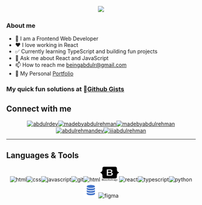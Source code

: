 <p align="center">
    <img src="https://readme-typing-svg.demolab.com/?font=Fira+Code&pause=500&color=FFFFFF&center=true&vCenter=true&width=435&lines=Frontend+Web+Developer;Always+learning+new+things&pause=1000&size=22" />
</p>

### About me

- 💼 I am a Frontend Web Developer
- ❤️ I love working in React
- ✅ Currently learning TypeScript and building fun projects
- 💬 Ask me about React and JavaScript
- 📫 How to reach me beingabdulr@gmail.com
- 🎯 My Personal [Portfolio](https://abdulrehmandev.github.io/)


### My quick fun solutions at 🔗[Github Gists](https://gist.github.com/abdulrehmandev)

## Connect with me

<p align="center"><a href="https://linkedin.com/in/abdulrdev" target="blank"><img align="center" src="https://raw.githubusercontent.com/rahuldkjain/github-profile-readme-generator/master/src/images/icons/Social/linked-in-alt.svg" alt="abdulrdev" height="30" width="40" /></a><a href="https://www.behance.net/madebyabdulrehman" target="blank"><img align="center" src="https://raw.githubusercontent.com/rahuldkjain/github-profile-readme-generator/master/src/images/icons/Social/behance.svg" alt="madebyabdulrehman" height="35" width="40" /></a><a href="https://dribbble.com/madebyabdulrehman" target="blank"><img align="center" src="https://raw.githubusercontent.com/rahuldkjain/github-profile-readme-generator/master/src/images/icons/Social/dribbble.svg" alt="madebyabdulrehman" height="32" width="40" /></a><a href="https://codepen.io/abdulrehmandev" target="blank"><img align="center" src="https://raw.githubusercontent.com/rahuldkjain/github-profile-readme-generator/master/src/images/icons/Social/codepen.svg" alt="abdulrehmandev" height="34" width="40" /></a><a href="https://twitter.com/iiiabdulrehman" target="blank"><img align="center" src="https://raw.githubusercontent.com/rahuldkjain/github-profile-readme-generator/master/src/images/icons/Social/twitter.svg" alt="iiiabdulrehman" height="35" width="40" /></a></p>


---


## Languages & Tools
<div align="center"><img height="40" width="50" alt="html" src="https://raw.githubusercontent.com/rahuldkjain/github-profile-readme-generator/master/src/images/icons/FrontendDevelopment/html.svg"><img height="40" width="50" alt="css" src="https://raw.githubusercontent.com/rahuldkjain/github-profile-readme-generator/master/src/images/icons/FrontendDevelopment/css.svg"><img height="40" width="50" alt="javascript" src="https://raw.githubusercontent.com/rahuldkjain/github-profile-readme-generator/master/src/images/icons/ProgrammingLanguages/javascript.svg"><img src="https://www.vectorlogo.zone/logos/git-scm/git-scm-icon.svg" alt="git" height="40" width="50"/><img height="40" width="50" alt="html" src="https://raw.githubusercontent.com/rahuldkjain/github-profile-readme-generator/master/src/images/icons/FrontendDevelopment/tailwind.svg"><img src="https://raw.githubusercontent.com/devicons/devicon/master/icons/bootstrap/bootstrap-plain-wordmark.svg" alt="bootstrap" height="40" width="50"/><img height="40" width="50" alt="react" src="https://raw.githubusercontent.com/rahuldkjain/github-profile-readme-generator/master/src/images/icons/FrontendDevelopment/reactjs.svg"><img height="40" width="50" alt="typescript" src="https://raw.githubusercontent.com/rahuldkjain/github-profile-readme-generator/master/src/images/icons/ProgrammingLanguages/typescript.svg"><img height="40" width="50" alt="python" src="https://raw.githubusercontent.com/rahuldkjain/github-profile-readme-generator/master/src/images/icons/ProgrammingLanguages/python.svg"><img height="40" width="40" alt="sql" src="https://raw.githubusercontent.com/github/explore/80688e429a7d4ef2fca1e82350fe8e3517d3494d/topics/sql/sql.png"><img src="https://www.vectorlogo.zone/logos/figma/figma-icon.svg" alt="figma" height="40" width="50"/></div>

